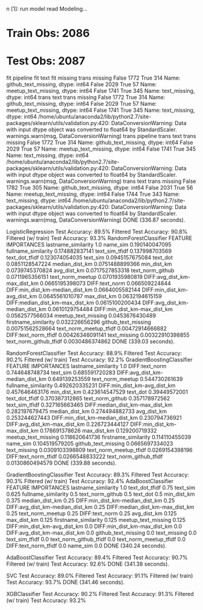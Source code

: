 n [1]: run model read
Modeling...
# Train Obs: 2086
# Test Obs:  2087
fit pipeline
fit text
fit missing
trans missing
False    1772
True      314
Name: github_text_missing, dtype: int64
False    2029
True       57
Name: meetup_text_missing, dtype: int64
False    1741
True      345
Name: text_missing, dtype: int64
trans text
trans missing
False    1772
True      314
Name: github_text_missing, dtype: int64
False    2029
True       57
Name: meetup_text_missing, dtype: int64
False    1741
True      345
Name: text_missing, dtype: int64
/home/ubuntu/anaconda2/lib/python2.7/site-packages/sklearn/utils/validation.py:420: DataConversionWarning: Data with input dtype object was converted to float64 by StandardScaler.
  warnings.warn(msg, DataConversionWarning)
trans pipeline
trans text
trans missing
False    1772
True      314
Name: github_text_missing, dtype: int64
False    2029
True       57
Name: meetup_text_missing, dtype: int64
False    1741
True      345
Name: text_missing, dtype: int64
/home/ubuntu/anaconda2/lib/python2.7/site-packages/sklearn/utils/validation.py:420: DataConversionWarning: Data with input dtype object was converted to float64 by StandardScaler.
  warnings.warn(msg, DataConversionWarning)
trans text
trans missing
False    1782
True      305
Name: github_text_missing, dtype: int64
False    2031
True       56
Name: meetup_text_missing, dtype: int64
False    1744
True      343
Name: text_missing, dtype: int64
/home/ubuntu/anaconda2/lib/python2.7/site-packages/sklearn/utils/validation.py:420: DataConversionWarning: Data with input dtype object was converted to float64 by StandardScaler.
  warnings.warn(msg, DataConversionWarning)
DONE (336.87 seconds).

LogisticRegression
 Test Accuracy: 89.5%
  Filtered Test Accuracy: 90.8%
  Filtered (w/ train) Test Accuracy: 93.3%
RandomForestClassifier
FEATURE IMPORTANCES
lastname_similarity            1.0
name_sim                       0.190140047095
fullname_similarity            0.174882837141
text_sim_tfidf                 0.137998703569
text_dot_tfidf                 0.123074054035
text_sim                       0.0945157675084
text_dot                       0.0851128547224
median_dist_km                 0.0751488899366
min_dist_km                    0.0739745370824
avg_dist_km                    0.0717527853318
text_norm_github               0.0711965356151
text_norm_meetup               0.0701935980819
DIFF:avg_dist_km-max_dist_km   0.0665195398073
DIFF:text_norm                 0.066509224844
DIFF:min_dist_km-median_dist_km 0.0664005582144
DIFF:min_dist_km-avg_dist_km   0.0645561010787
max_dist_km                    0.0632194615159
DIFF:median_dist_km-max_dist_km 0.0615100200434
DIFF:avg_dist_km-median_dist_km 0.0610129754484
DIFF:min_dist_km-max_dist_km   0.0562577566034
meetup_text_missing            0.0453676430489
firstname_similarity           0.032226656296
github_text_missing            0.00751562528664
text_norm_meetup_tfidf         0.00472914666882
DIFF:text_norm_tfidf           0.00426346091141
text_missing                   0.00322910398855
text_norm_github_tfidf         0.0030486374862
DONE (339.03 seconds).

RandomForestClassifier
 Test Accuracy: 88.9%
  Filtered Test Accuracy: 90.2%
  Filtered (w/ train) Test Accuracy: 92.2%
GradientBoostingClassifier
FEATURE IMPORTANCES
lastname_similarity            1.0
DIFF:text_norm                 0.744648748734
text_sim                       0.685591720283
DIFF:avg_dist_km-median_dist_km 0.649139253559
text_norm_meetup               0.544730261639
fullname_similarity            0.492620335231
DIFF:min_dist_km-avg_dist_km   0.457646463176
min_dist_km                    0.423614547529
text_dot                       0.39449572001
text_dot_tfidf                 0.370387312865
text_norm_github               0.357178972562
text_sim_tfidf                 0.327165663465
DIFF:median_dist_km-max_dist_km 0.282197679475
median_dist_km                 0.274494882733
avg_dist_km                    0.253244627443
DIFF:min_dist_km-median_dist_km 0.230794736921
DIFF:avg_dist_km-max_dist_km   0.226723444127
DIFF:min_dist_km-max_dist_km   0.178691378626
max_dist_km                    0.129200719332
meetup_text_missing            0.118620641736
firstname_similarity           0.114110455039
name_sim                       0.104519579205
github_text_missing            0.0665697334023
text_missing                   0.0309103398809
text_norm_meetup_tfidf         0.0269154398196
DIFF:text_norm_tfidf           0.0266548833222
text_norm_github_tfidf         0.0130860494579
DONE (339.88 seconds).

GradientBoostingClassifier
 Test Accuracy: 89.3%
  Filtered Test Accuracy: 90.3%
  Filtered (w/ train) Test Accuracy: 92.4%
AdaBoostClassifier
FEATURE IMPORTANCES
lastname_similarity            1.0
text_dot_tfidf                 0.75
text_sim                       0.625
fullname_similarity            0.5
text_norm_github               0.5
text_dot                       0.5
min_dist_km                    0.375
median_dist_km                 0.25
DIFF:min_dist_km-median_dist_km 0.25
DIFF:avg_dist_km-median_dist_km 0.25
DIFF:median_dist_km-max_dist_km 0.25
text_norm_meetup               0.25
DIFF:text_norm                 0.25
avg_dist_km                    0.125
max_dist_km                    0.125
firstname_similarity           0.125
meetup_text_missing            0.125
DIFF:min_dist_km-avg_dist_km   0.0
DIFF:min_dist_km-max_dist_km   0.0
DIFF:avg_dist_km-max_dist_km   0.0
github_text_missing            0.0
text_missing                   0.0
text_sim_tfidf                 0.0
text_norm_github_tfidf         0.0
text_norm_meetup_tfidf         0.0
DIFF:text_norm_tfidf           0.0
name_sim                       0.0
DONE (340.24 seconds).

AdaBoostClassifier
 Test Accuracy: 89.4%
  Filtered Test Accuracy: 90.7%
  Filtered (w/ train) Test Accuracy: 92.6%
DONE (341.38 seconds).

SVC
 Test Accuracy: 89.0%
  Filtered Test Accuracy: 91.1%
  Filtered (w/ train) Test Accuracy: 93.7%
DONE (341.46 seconds).

XGBClassifier
 Test Accuracy: 90.2%
  Filtered Test Accuracy: 91.3%
  Filtered (w/ train) Test Accuracy: 93.2%

